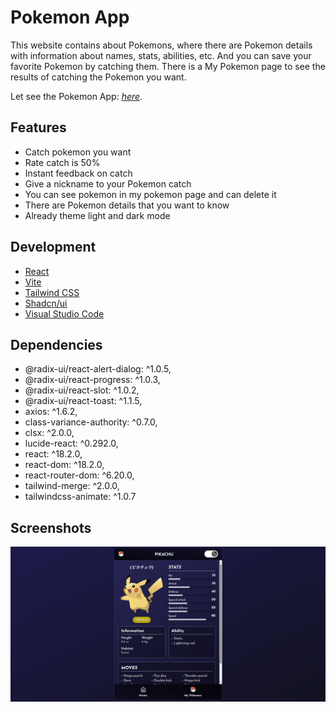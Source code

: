 # Pokemon App

This website contains about Pokemons, where there are Pokemon details with information about names, stats, abilities, etc. And you can save your favorite Pokemon by catching them. There is a My Pokemon page to see the results of catching the Pokemon you want.

Let see the Pokemon App: [_here_](https://pokemon-app-ivory-omega.vercel.app/).

## Features

- Catch pokemon you want
- Rate catch is 50%
- Instant feedback on catch
- Give a nickname to your Pokemon catch
- You can see pokemon in my pokemon page and can delete it
- There are Pokemon details that you want to know
- Already theme light and dark mode

## Development

- [React](https://react.dev/)
- [Vite](https://vitejs.dev/)
- [Tailwind CSS](https://tailwindcss.com/)
- [Shadcn/ui](https://ui.shadcn.com/)
- [Visual Studio Code](https://code.visualstudio.com/)

## Dependencies

- @radix-ui/react-alert-dialog: ^1.0.5,
- @radix-ui/react-progress: ^1.0.3,
- @radix-ui/react-slot: ^1.0.2,
- @radix-ui/react-toast: ^1.1.5,
- axios: ^1.6.2,
- class-variance-authority: ^0.7.0,
- clsx: ^2.0.0,
- lucide-react: ^0.292.0,
- react: ^18.2.0,
- react-dom: ^18.2.0,
- react-router-dom: ^6.20.0,
- tailwind-merge: ^2.0.0,
- tailwindcss-animate: ^1.0.7

## Screenshots

<img src="public/documentation-image-website.png"/>
